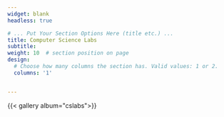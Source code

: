```yaml
---
widget: blank
headless: true

# ... Put Your Section Options Here (title etc.) ...
title: Computer Science Labs
subtitle:
weight: 10  # section position on page
design:
  # Choose how many columns the section has. Valid values: 1 or 2.
  columns: '1'


---
```


{{< gallery album="cslabs">}}
